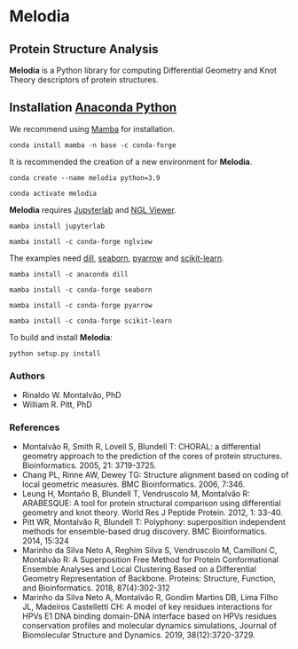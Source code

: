 # Melodia
## Protein Structure Analysis

**Melodia** is a Python library for computing Differential Geometry
and Knot Theory descriptors of protein structures. 

## Installation [Anaconda Python](https://www.anaconda.com/products/individual)

We recommend using [Mamba](https://github.com/mamba-org/mamba) for installation.

```shell
conda install mamba -n base -c conda-forge
```
It is recommended the creation of a new environment for **Melodia**.

```shell
conda create --name melodia python=3.9
```
```shell
conda activate melodia
```

**Melodia** requires [Jupyterlab](https://jupyter.org/) and [NGL Viewer](https://github.com/nglviewer/nglview).

```shell
mamba install jupyterlab
```

```shell
mamba install -c conda-forge nglview
```

The examples need [dill](https://github.com/uqfoundation/dill), [seaborn](https://seaborn.pydata.org/), [pyarrow](https://github.com/apache/arrow) and [scikit-learn](https://scikit-learn.org/stable).

```shell
mamba install -c anaconda dill
```
```shell
mamba install -c conda-forge seaborn
```
```shell
mamba install -c conda-forge pyarrow
```
```shell
mamba install -c conda-forge scikit-learn
```

To build and install **Melodia**:

```shell
python setup.py install
```
### Authors
- Rinaldo W. Montalvão, PhD
- William R. Pitt, PhD

### References
- Montalvão R, Smith R, Lovell S, Blundell T: CHORAL: a differential geometry approach to the prediction of the cores of protein structures. Bioinformatics. 2005, 21: 3719-3725.
- Chang PL, Rinne AW, Dewey TG: Structure alignment based on coding of local geometric measures. BMC Bioinformatics. 2006, 7:346.
- Leung H, Montaño B, Blundell T, Vendruscolo M, Montalvão R: ARABESQUE: A tool for protein structural comparison using differential geometry and knot theory. World Res J Peptide Protein. 2012, 1: 33-40.
- Pitt WR, Montalvão R, Blundell T: Polyphony: superposition independent methods for ensemble-based drug discovery. BMC Bioinformatics. 2014, 15:324 
- Marinho da Silva Neto A, Reghim Silva S, Vendruscolo M, Camilloni C, Montalvão R: A Superposition Free Method for Protein Conformational Ensemble Analyses and Local Clustering Based on a Differential Geometry Representation of Backbone. Proteins: Structure, Function, and Bioinformatics. 2018, 87(4):302-312
- Marinho da Silva Neto A, Montalvão R, Gondim Martins DB, Lima Filho JL, Madeiros Castelletti CH: A model of key residues interactions for HPVs E1 DNA binding domain-DNA interface based on HPVs residues conservation profiles and molecular dynamics simulations, Journal of Biomolecular Structure and Dynamics. 2019, 38(12):3720-3729.
